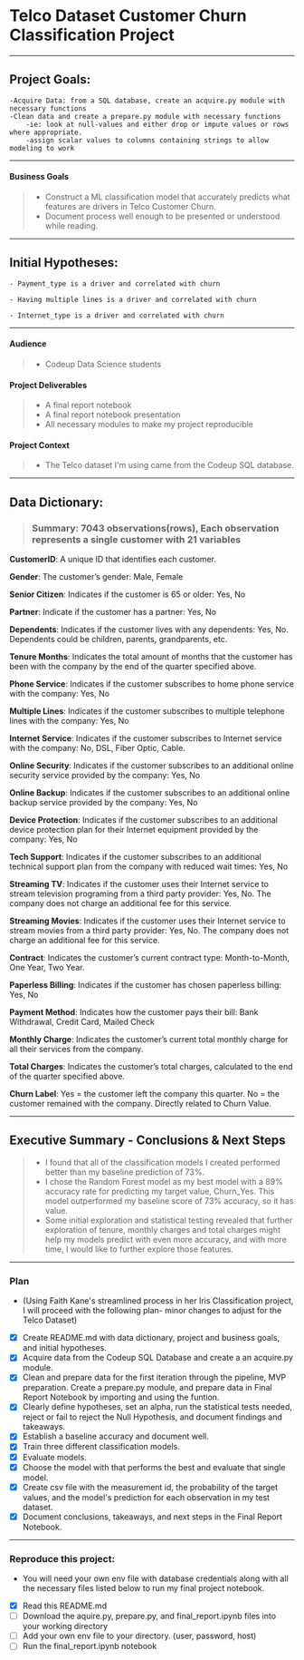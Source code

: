 
# Telco Dataset Customer Churn Classification Project


****
## Project Goals:
    -Acquire Data: from a SQL database, create an acquire.py module with necessary functions
    -Clean data and create a prepare.py module with necessary functions
        -ie: look at null-values and either drop or impute values or rows where appropriate.
        -assign scalar values to columns containing strings to allow modeling to work

****
#### Business Goals
> - Construct a ML classification model that accurately predicts what features are drivers in Telco Customer Churn.
> - Document process well enough to be presented or understood while reading.

****
## Initial Hypotheses:
    - Payment_type is a driver and correlated with churn

    - Having multiple lines is a driver and correlated with churn

    - Internet_type is a driver and correlated with churn
    
**** 



#### Audience
> - Codeup Data Science students

#### Project Deliverables
> - A final report notebook 
> - A final report notebook presentation
> - All necessary modules to make my project reproducible

#### Project Context
> - The Telco dataset I'm using came from the Codeup SQL database.


****
## Data Dictionary:
    
> ### Summary: 7043 observations(rows), Each observation represents a single customer with 21 variables

**CustomerID**: A unique ID that identifies each customer.

**Gender**: The customer’s gender: Male, Female

**Senior Citizen**: Indicates if the customer is 65 or older: Yes, No

**Partner**: Indicate if the customer has a partner: Yes, No

**Dependents**: Indicates if the customer lives with any dependents: Yes, No. Dependents could be children, parents, grandparents, etc.

**Tenure Months**: Indicates the total amount of months that the customer has been with the company by the end of the quarter specified above.

**Phone Service**: Indicates if the customer subscribes to home phone service with the company: Yes, No

**Multiple Lines**: Indicates if the customer subscribes to multiple telephone lines with the company: Yes, No

**Internet Service**: Indicates if the customer subscribes to Internet service with the company: No, DSL, Fiber Optic, Cable.

**Online Security**: Indicates if the customer subscribes to an additional online security service provided by the company: Yes, No

**Online Backup**: Indicates if the customer subscribes to an additional online backup service provided by the company: Yes, No

**Device Protection**: Indicates if the customer subscribes to an additional device protection plan for their Internet equipment provided by the company: Yes, No

**Tech Support**: Indicates if the customer subscribes to an additional technical support plan from the company with reduced wait times: Yes, No

**Streaming TV**: Indicates if the customer uses their Internet service to stream television programing from a third party provider: Yes, No. The company does not charge an additional fee for this service.

**Streaming Movies**: Indicates if the customer uses their Internet service to stream movies from a third party provider: Yes, No. The company does not charge an additional fee for this service.

**Contract**: Indicates the customer’s current contract type: Month-to-Month, One Year, Two Year.

**Paperless Billing**: Indicates if the customer has chosen paperless billing: Yes, No

**Payment Method**: Indicates how the customer pays their bill: Bank Withdrawal, Credit Card, Mailed Check

**Monthly Charge**: Indicates the customer’s current total monthly charge for all their services from the company.

**Total Charges**: Indicates the customer’s total charges, calculated to the end of the quarter specified above.

**Churn Label**: Yes = the customer left the company this quarter. No = the customer remained with the company. Directly related to Churn Value.

****
## Executive Summary - Conclusions & Next Steps

> - I found that all of the classification models I created performed better than my baseline prediction of 73%. 
> - I chose the Random Forest model as my best model with a 89% accuracy rate for predicting my target value, Churn_Yes. This model outperformed my baseline score of 73% accuracy, so it has value.
> - Some initial exploration and statistical testing revealed that further exploration of tenure, monthly charges and total charges might help my models predict with even more accuracy, and with more time, I would like to further explore those features.

****
### Plan
- (Using Faith Kane's streamlined process in her Iris Classification project, I will proceed with the following plan- minor changes to adjust for the Telco Dataset)
- [x] Create README.md with data dictionary, project and business goals, and initial hypotheses.
- [x] Acquire data from the Codeup SQL Database and create a an acquire.py module.
- [x] Clean and prepare data for the first iteration through the pipeline, MVP preparation. Create a prepare.py module, and prepare data in Final Report Notebook by importing and using the funtion.
- [x]  Clearly define hypotheses, set an alpha, run the statistical tests needed, reject or fail to reject the Null Hypothesis, and document findings and takeaways.
- [x] Establish a baseline accuracy and document well.
- [x] Train three different classification models.
- [x] Evaluate models.
- [x] Choose the model with that performs the best and evaluate that single model.
- [x] Create csv file with the measurement id, the probability of the target values, and the model's prediction for each observation in my test dataset.
- [x] Document conclusions, takeaways, and next steps in the Final Report Notebook.

****
### Reproduce this project:
- You will need your own env file with database credentials along with all the necessary files listed below to run my final project notebook. 
- [x] Read this README.md
- [ ] Download the aquire.py, prepare.py, and final_report.ipynb files into your working directory
- [ ] Add your own env file to your directory. (user, password, host)
- [ ] Run the final_report.ipynb notebook